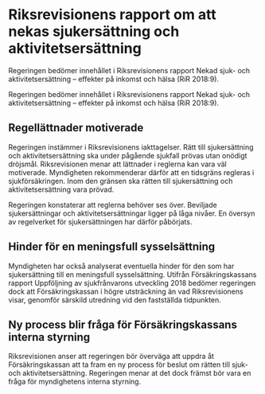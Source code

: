 # Riksrevisionens rapport om att nekas sjukersättning och aktivitetsersättning

Regeringen bedömer innehållet i Riksrevisionens rapport Nekad sjuk- och aktivitetsersättning – effekter på inkomst och hälsa (RiR 2018:9).

Regeringen bedömer innehållet i Riksrevisionens rapport Nekad sjuk- och aktivitetsersättning – effekter på inkomst och hälsa (RiR 2018:9).

## Regellättnader motiverade

Regeringen instämmer i Riksrevisionens iakttagelser. Rätt till sjukersättning och aktivitetsersättning ska under pågående sjukfall prövas utan onödigt dröjsmål. Riksrevisionen menar att lättnader i reglerna kan vara väl motiverade. Myndigheten rekommenderar därför att en tidsgräns regleras i sjukförsäkringen. Inom den gränsen ska rätten till sjukersättning och aktivitetsersättning vara prövad.

Regeringen konstaterar att reglerna behöver ses över. Beviljade sjukersättningar och aktivitetsersättningar ligger på låga nivåer. En översyn av regelverket för sjukersättningen har därför påbörjats.

## Hinder för en meningsfull sysselsättning

Myndigheten har också analyserat eventuella hinder för den som har sjukersättning till en meningsfull sysselsättning. Utifrån Försäkringskassans rapport Uppföljning av sjukfrånvarons utveckling 2018 bedömer regeringen dock att Försäkringskassan i högre utsträckning än vad Riksrevisionens visar, genomför särskild utredning vid den fastställda tidpunkten.

## Ny process blir fråga för Försäkringskassans interna styrning

Riksrevisionen anser att regeringen bör överväga att uppdra åt Försäkringskassan att ta fram en ny process för beslut om rätten till sjuk- och aktivitetsersättning. Regeringen menar at det dock främst bör vara en fråga för myndighetens interna styrning.
